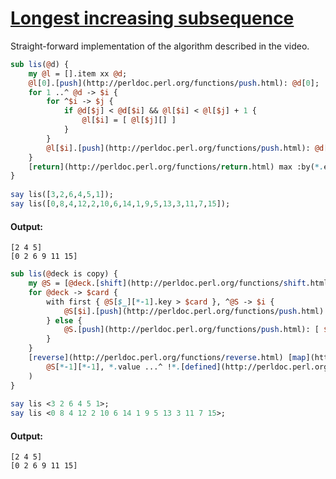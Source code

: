 [1]: http://rosettacode.org/wiki/Longest_increasing_subsequence

# [Longest increasing subsequence][1]

Straight-forward implementation of the algorithm described in the video.

```perl
sub lis(@d) {
    my @l = [].item xx @d;
    @l[0].[push](http://perldoc.perl.org/functions/push.html): @d[0];
    for 1 ..^ @d -> $i {
        for ^$i -> $j {
            if @d[$j] < @d[$i] && @l[$i] < @l[$j] + 1 {
                @l[$i] = [ @l[$j][] ]
            }
        }
        @l[$i].[push](http://perldoc.perl.org/functions/push.html): @d[$i];
    }
    [return](http://perldoc.perl.org/functions/return.html) max :by(*.elems), @l;
}
 
say lis([3,2,6,4,5,1]);
say lis([0,8,4,12,2,10,6,14,1,9,5,13,3,11,7,15]);
```

#### Output:
```
[2 4 5]
[0 2 6 9 11 15]
```
```perl
sub lis(@deck is copy) {
    my @S = [@deck.[shift](http://perldoc.perl.org/functions/shift.html)() => Nil].item;
    for @deck -> $card {
        with first { @S[$_][*-1].key > $card }, ^@S -> $i {
            @S[$i].[push](http://perldoc.perl.org/functions/push.html): $card => @S[$i-1][*-1] // Nil
        } else {
            @S.[push](http://perldoc.perl.org/functions/push.html): [ $card => @S[*-1][*-1] // Nil ].item
        }
    }
    [reverse](http://perldoc.perl.org/functions/reverse.html) [map](http://perldoc.perl.org/functions/map.html) *.key, (
        @S[*-1][*-1], *.value ...^ !*.[defined](http://perldoc.perl.org/functions/defined.html)
    )
}
 
say lis <3 2 6 4 5 1>;
say lis <0 8 4 12 2 10 6 14 1 9 5 13 3 11 7 15>;
```

#### Output:
```
[2 4 5]
[0 2 6 9 11 15]
```
